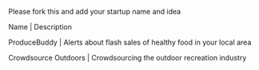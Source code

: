 Please fork this and add your startup name and idea

Name | Description

ProduceBuddy | Alerts about flash sales of healthy food in your local area

Crowdsource Outdoors | Crowdsourcing the outdoor recreation industry
